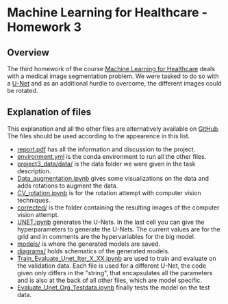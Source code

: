 # Machine Learning for Healthcare - Homework 3
## Overview
The third homework of the course [Machine Learning for Healthcare](https://bmi.inf.ethz.ch/teaching/261-5120-00l-machine-learning-for-health-care-spring-2020/) deals with a medical image segmentation problem. We were tasked to do so with a [U-Net](https://lmb.informatik.uni-freiburg.de/people/ronneber/u-net/) and as an additional hurdle to overcome, the different images could be rotated.

## Explanation of files
This explanation and all the other files are alternatively available on [GitHub](https://github.com/rostro36/ML4HC-HW3). The files should be used according to the appearence in this list.
- [report.pdf](https://github.com/rostro36/ML4HC-HW3/blob/master/report.pdf) has all the information and discussion to the project.
- [environment.yml](https://github.com/rostro36/ML4HC-HW3/blob/master/environment.yml) is the conda environment to run all the other files.
- [project3\_data/data/](https://github.com/rostro36/ML4HC-HW3/tree/master/project3_data/data) is the data folder we were given in the task description.
- [Data_augmentation.ipynb](https://github.com/rostro36/ML4HC-HW3/blob/master/Data_augmentation.ipynb) gives some visualizations on the data and adds rotations to augment the data. 
- [CV\_rotation.ipynb](https://github.com/rostro36/ML4HC-HW3/blob/master/CV_rotation.ipynb) is for the rotation attempt with computer vision techniques.
- [corrected/](https://github.com/rostro36/ML4HC-HW3/tree/master/corrected) is the folder containing the resulting images of the computer vision attempt.
- [UNET.ipynb](https://github.com/rostro36/ML4HC-HW3/blob/master/UNET.ipynb) generates the U-Nets. In the last cell you can give the hyperparameters to generate the U-Nets. The current values are for the grid and in comments are the hypervariables for the big model.
- [models/](https://github.com/rostro36/ML4HC-HW3/tree/master/models) is where the generated models are saved.
- [diagrams/](https://github.com/rostro36/ML4HC-HW3/tree/master/diagrams) holds schematics of the generated models.
- [Train_Evaluate_Unet_Iter_X_XX.ipynb](https://github.com/rostro36/ML4HC-HW3/blob/master/Train_Evaluate_Unet_Iter_1_nw.ipynb) are used to train and evaluate on the validation data. Each file is used for a different U-Net, the code given only differs in the "string", that encapsulates all the parameters and is also at the back of all other files, which are model specific.
- [Evaluate_Unet_Org_Testdata.ipynb](https://github.com/rostro36/ML4HC-HW3/blob/master/Evaluate_Unet_Org_Testdata.ipynb) finally tests the model on the test data.
